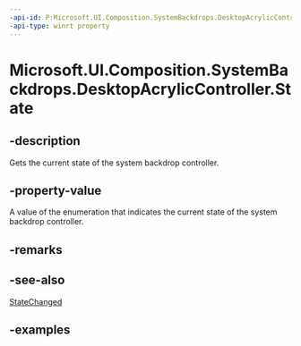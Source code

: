 ```yaml
---
-api-id: P:Microsoft.UI.Composition.SystemBackdrops.DesktopAcrylicController.State
-api-type: winrt property
---
```


# Microsoft.UI.Composition.SystemBackdrops.DesktopAcrylicController.State

<!--
public Microsoft.UI.Composition.SystemBackdrops.SystemBackdropState State { get; }
-->


## -description

Gets the current state of the system backdrop controller.

## -property-value

A value of the enumeration that indicates the current state of the system backdrop controller.

## -remarks

## -see-also

[StateChanged](desktopacryliccontroller_statechanged.md)

## -examples


